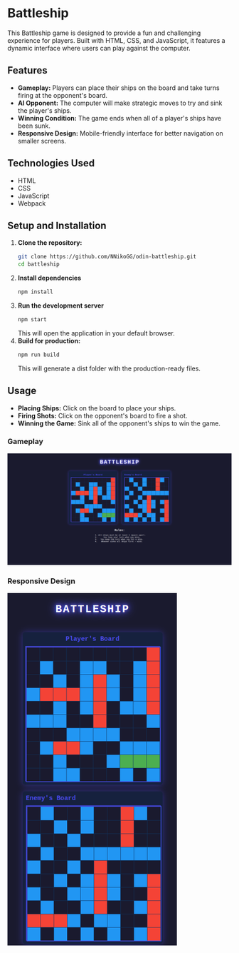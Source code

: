 # Battleship

This Battleship game is designed to provide a fun and challenging experience for players. Built with HTML, CSS, and JavaScript, it features a dynamic interface where users can play against the computer.

## Features

- **Gameplay:** Players can place their ships on the board and take turns firing at the opponent's board.
- **AI Opponent:** The computer will make strategic moves to try and sink the player's ships.
- **Winning Condition:** The game ends when all of a player's ships have been sunk.
- **Responsive Design:** Mobile-friendly interface for better navigation on smaller screens.

## Technologies Used

- HTML
- CSS
- JavaScript
- Webpack

## Setup and Installation

1. **Clone the repository:**
   ```bash
   git clone https://github.com/NNikoGG/odin-battleship.git
   cd battleship
   ```
2. **Install dependencies**
   ```bash
   npm install
   ```
3. **Run the development server**
   ```bash
   npm start
   ```
   This will open the application in your default browser.
4. **Build for production:**
   ```bash
   npm run build
   ```
   This will generate a dist folder with the production-ready files.

## Usage

- **Placing Ships:** Click on the board to place your ships.
- **Firing Shots:** Click on the opponent's board to fire a shot.
- **Winning the Game:** Sink all of the opponent's ships to win the game.

### Gameplay

![image](./src/img/gameplay.png)

### Responsive Design

![image](./src/img/responsive.png)
